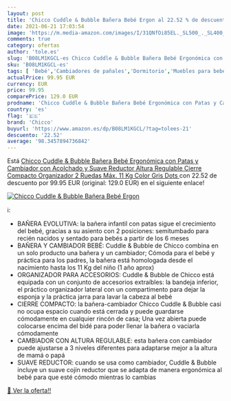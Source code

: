 ```yaml
---
layout: post
title: 'Chicco Cuddle & Bubble Bañera Bebé Ergon al 22.52 % de descuento'
date: 2021-06-21 17:03:54
image: 'https://m.media-amazon.com/images/I/31QNfOi85EL._SL500_._SL400_.jpg'
comments: true
category: ofertas
author: 'tole.es'
slug: 'B08LM1KGCL-es Chicco Cuddle & Bubble Bañera Bebé Ergonómica con Patas y...'
sku: 'B08LM1KGCL-es'
tags: [ 'Bebé','Cambiadores de pañales','Dormitorio','Muebles para bebé','bebé','chicco', ]
actualPrice: 99.95 EUR
currency: EUR
price: 99.95
comparePrice: 129.0 EUR
prodname: 'Chicco Cuddle & Bubble Bañera Bebé Ergonómica con Patas y Cambiador con Acolchado y Suave Reductor  Altura Regulable  Cierre Compacto  Organizador  2 Ruedas  Máx. 11 Kg  Color Gris  Dots '
country: 'es'
flag: '🇪🇸'
brand: 'Chicco'
buyurl: 'https://www.amazon.es/dp/B08LM1KGCL/?tag=tolees-21'
descuento: '22.52'
average: '98.3457894736842'
---
```


Está [Chicco Cuddle & Bubble Bañera Bebé Ergonómica con Patas y Cambiador con Acolchado y Suave Reductor  Altura Regulable  Cierre Compacto  Organizador  2 Ruedas  Máx. 11 Kg  Color Gris  Dots ](https://www.amazon.es/dp/B08LM1KGCL/?tag=tolees-21) con 22.52 de descuento por 99.95 EUR (original: 129.0 EUR) en el siguiente enlace!

[![Chicco Cuddle & Bubble Bañera Bebé Ergon](https://m.media-amazon.com/images/I/31QNfOi85EL._SL500_._SL400_.jpg)](https://www.amazon.es/dp/B08LM1KGCL/?tag=tolees-21)

ℹ️:

- BAÑERA EVOLUTIVA: la bañera infantil con patas sigue el crecimiento del bebé, gracias a su asiento con 2 posiciones: semitumbado para recién nacidos y sentado para bebés a partir de los 6 meses
- BAÑERA Y CAMBIADOR BEBÉ: Cuddle & Bubble de Chicco combina en un solo producto una bañera y un cambiador; Cómoda para el bebé y práctica para los padres, la bañera está homologada desde el nacimiento hasta los 11 Kg del niño (1 año aprox)
- ORGANIZADOR PARA ACCESORIOS: Cuddle & Bubble de Chicco está equipada con un conjunto de accesorios extraíbles: la bandeja inferior, el práctico organizador lateral con un compartimento para dejar la esponja y la práctica jarra para lavar la cabeza al bebé
- CIERRE COMPACTO: la bañera-cambiador Chicco Cuddle & Bubble casi no ocupa espacio cuando está cerrada y puede guardarse cómodamente en cualquier rincón de casa; Una vez abierta puede colocarse encima del bidé para poder llenar la bañera o vaciarla cómodamente
- CAMBIADOR CON ALTURA REGULABLE: esta bañera con cambiador puede ajustarse a 3 niveles diferentes para adaptarse mejor a la altura de mamá o papá
- SUAVE REDUCTOR: cuando se usa como cambiador, Cuddle & Bubble incluye un suave cojín reductor que se adapta de manera ergonómica al bebé para que esté cómodo mientras lo cambias

[🛒 Ver la oferta!!](https://www.amazon.es/dp/B08LM1KGCL/?tag=tolees-21)
